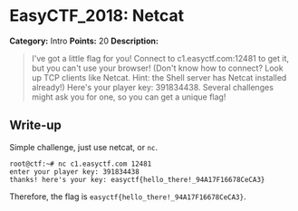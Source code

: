 # EasyCTF_2018: Netcat

**Category:** Intro
**Points:** 20
**Description:**

>I've got a little flag for you! Connect to c1.easyctf.com:12481 to get it, but you can't use your browser!
(Don't know how to connect? Look up TCP clients like Netcat. Hint: the Shell server has Netcat installed already!)
Here's your player key: 391834438. Several challenges might ask you for one, so you can get a unique flag!

## Write-up
Simple challenge, just use netcat, or `nc`.

    root@ctf:~# nc c1.easyctf.com 12481
    enter your player key: 391834438
    thanks! here's your key: easyctf{hello_there!_94A17F16678CeCA3}

Therefore, the flag is `easyctf{hello_there!_94A17F16678CeCA3}`.
